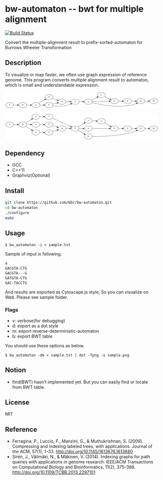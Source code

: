 bw-automaton -- bwt for multiple alignment
===

[![Build Status](https://drone.io/github.com/6br/bw-automaton/status.png)](https://drone.io/github.com/6br/bw-automaton/latest)

Convert the multiple-alignment result to prefix-sorted-automaton for Burrows Wheeler Transformation

## Description
To visualize or map faster, we often use graph expression of reference genome. This program converts multiple alignment result to automaton, which is small and understandable expression.

![Picture](https://raw.githubusercontent.com/6br/bw-automaton/master/sample/test.png)

![Picture](https://raw.githubusercontent.com/6br/bw-automaton/master/sample/result.png)

## Dependency
* GCC
* C++11
* Graphviz(Optional)

## Install
```bash
git clone https://github.com/6br/bw-automaton.git
cd bw-automaton
./configure
make
```

## Usage
```
$ bw_automaton -i < sample.txt
```

Sample of input is following.

```
4
GACGTA-CTG
GACGTA---G
GATGTA-CTG
GAC-TACCTG
```

And results are exported as Cytoscape.js style, So you can visualize on Web. Please see sample folder.

### Flags

* v: verbose(for debugging)
* d: export as a dot style
* m: export reverse-deterministic-automaton
* b: export BWT table

You should use these options as below.

```
$ bw_automaton -dm < sample.txt | dot -Tpng -o sample.png
```

## Notion
* find(BWT) hasn't implemented yet. But you can easily find or locate from BWT table.

## License
MIT

## Reference
* Ferragina, P., Luccio, F., Manzini, G., & Muthukrishnan, S. (2009). Compressing and indexing labeled trees, with applications. Journal of the ACM, 57(1), 1–33. http://doi.org/10.1145/1613676.1613680
* Sirén, J., Välimäki, N., & Mäkinen, V. (2014). Indexing graphs for path queries with applications in genome research. IEEE/ACM Transactions on Computational Biology and Bioinformatics, 11(2), 375–388. http://doi.org/10.1109/TCBB.2013.2297101
